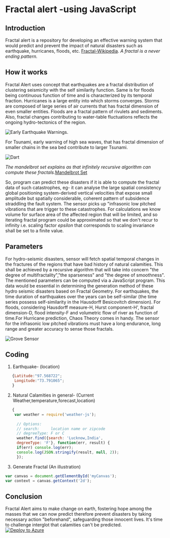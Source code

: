 # Fractal alert -using JavaScript

## Introduction
  Fractal alert is a repository for developing an effective warning system that would predict and prevent the impact of natural disasters such as earthquake, hurricanes, floods, etc.
[Fractal-Wikipedia](http://en.m.wikipedia.org>wiki>Fractal).
*A fractal is a never ending pattern.*

## How it works ##
Fractal Alert uses concept that earthquakes are a fractal distribution of clustering seismicity with the self similarity function. Same is for floods being continuous function of time and is characterized by its temporal fraction. Hurricanes is a large entity into which storms converges. Storms are composed of large series of air currents that has fractal dimension of even smaller entities. Floods are a fractal pattern of rivulets and sediments.
Also, fractal changes contributing to water-table fluctuations reflects the ongoing hydro-tectonics of the region.  

![Early Earthquake Warnings](http://www.earthmagazine.org/sites/earthmagazine.org/files/2015-09/EarlyEarthquakeWarnings.png). 


For Tsunami, early warning of high sea waves, that has fractal dimension of smaller chains in the sea bed contribute to larger Tsunami.   

![Dart](https://nctr.pmel.noaa.gov/Dart/Jpg/dart_mooring0.jpg)

*The mandelbrot set explains as that infinitely recursive algorithm can compute these fractals*.[Mandelbrot Set](https://en.m.wikipedia.org/wiki/Mandelbrot_set)

So, program can predict these disasters if it is able to compute the fractal data of such catastrophes, eg- it can analyse the large spatial consistency global positioning system-derived vertical velocities that expose small amplitude but spatially considerable, coherent pattern of  subsidence straddling the fault system.
The sensor picks up "infrasonic low pitched vibrations that are trigger to these catastrophes.
For calculations we know volume for surface area of the affected region that will be limited, and so iterating fractal program could be approximated so that we don't recur to infinity i.e. scaling factor *epsilon* that corresponds to scaling invariance shall be set to a finite value.

## Parameters
For hydro-seismic disasters, sensor will fetch spatial temporal changes in the fractures of the regions that have bad history of natural calamities. This shall be achieved by a recursive algorithm that will take into concern "the degree of multifractality","the sparseness" and "the degree of smoothness". The mentioned parameters can be computed via a JavaScript program. This data would be essential in determining the generation method of these hydro seismic disasters based on Fractal Geometry.
For earthquakes, the time duration of earthquakes over the years can be self-similar (the time series possess self-similarity in the Hausdorff Besicovitch dimension).
For floods, considering Hausdorff measure-H, Hurst component-H', fractal dimension-D, flood intensity-F and volumetric flow of river as function of time.For Hurricane prediction, Chaos Theory comes in handy. 
The sensor for the infrasonic low pitched vibrations must have a long endurance, long range and greater accuracy to sense those fractals.

![Grove Sensor](https://docs.google.com/document/d/1cqZmtloxHkKVhykLybvYx5cKnC-xw6pUZFksPo6RMSs/edit?usp=sharing)

## Coding
1. Earthquake- (location)
```javascript
   {Latitude:"97.568722";
    Longitude:"73.791065";
   }
```
2. Natural Calamities in general- 
   (Current Weather,temperature,forecast,location)
```javascript
   {
    var weather = require('weather-js');
 
     // Options:
     // search:     location name or zipcode
     // degreeType: F or C
     weather.find({search: 'Lucknow,India', 
     degreeType: 'F'}, function(err, result) {
     if(err) console.log(err);
     console.log(JSON.stringify(result, null, 2));
     });
```
3. Generate Fractal (An illustration)
```javascript
var canvas = document.getElementById('myCanvas');
var context = canvas.getContext('2d');
```

## Conclusion
Fractal Alert aims to make change on earth, fostering hope among the masses that we can now predict therefore prevent  disasters by taking necessary action "beforehand", safeguarding those innocent lives. It's time to challenge interglot that calamities can't be predicted.  
[![Deploy to Azure](http://azuredeploy.net/deploybutton.png)](https://azuredeploy.net/)
